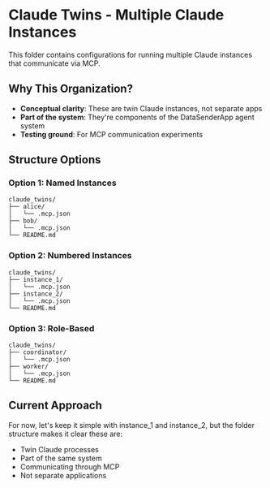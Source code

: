 # Claude Twins - Multiple Claude Instances

This folder contains configurations for running multiple Claude instances that communicate via MCP.

## Why This Organization?

- **Conceptual clarity**: These are twin Claude instances, not separate apps
- **Part of the system**: They're components of the DataSenderApp agent system
- **Testing ground**: For MCP communication experiments

## Structure Options

### Option 1: Named Instances
```
claude_twins/
├── alice/
│   └── .mcp.json
├── bob/
│   └── .mcp.json
└── README.md
```

### Option 2: Numbered Instances  
```
claude_twins/
├── instance_1/
│   └── .mcp.json
├── instance_2/
│   └── .mcp.json
└── README.md
```

### Option 3: Role-Based
```
claude_twins/
├── coordinator/
│   └── .mcp.json
├── worker/
│   └── .mcp.json
└── README.md
```

## Current Approach

For now, let's keep it simple with instance_1 and instance_2, but the folder structure makes it clear these are:
- Twin Claude processes
- Part of the same system
- Communicating through MCP
- Not separate applications